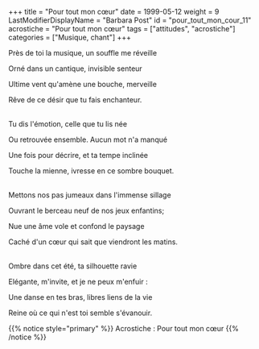 +++
title = "Pour tout mon cœur"
date = 1999-05-12
weight = 9
LastModifierDisplayName = "Barbara Post"
id = "pour_tout_mon_cour_11"
acrostiche = "Pour tout mon cœur"
tags = ["attitudes", "acrostiche"]
categories = ["Musique, chant"]
+++

Près de toi la musique, un souffle me réveille

Orné dans un cantique, invisible senteur

Ultime vent qu'amène une bouche, merveille

Rêve de ce désir que tu fais enchanteur.

 \
Tu dis l'émotion, celle que tu lis née

Ou retrouvée ensemble. Aucun mot n'a manqué

Une fois pour décrire, et ta tempe inclinée

Touche la mienne, ivresse en ce sombre bouquet.

 \
Mettons nos pas jumeaux dans l'immense sillage

Ouvrant le berceau neuf de nos jeux enfantins;

Nue une âme vole et confond le paysage

Caché d'un cœur qui sait que viendront les matins.

 \
Ombre dans cet été, ta silhouette ravie

Elégante, m'invite, et je ne peux m'enfuir :

Une danse en tes bras, libres liens de la vie

Reine où ce qui n'est toi semble s'évanouir.

{{% notice style="primary" %}}
Acrostiche : Pour tout mon cœur
{{% /notice %}}
